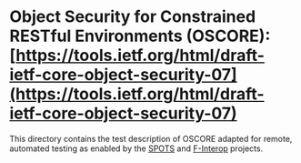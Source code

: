# Object Security for Constrained RESTful Environments (OSCORE): [https://tools.ietf.org/html/draft-ietf-core-object-security-07](https://tools.ietf.org/html/draft-ietf-core-object-security-07)

This directory contains the test description of OSCORE adapted for remote, automated testing as enabled by the [SPOTS](http://spots.ac.me) and [F-Interop](http://www.f-interop.eu) projects.

